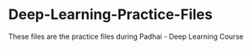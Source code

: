 # Deep-Learning-Practice-Files
These files are the practice files during Padhai - Deep Learning Course
